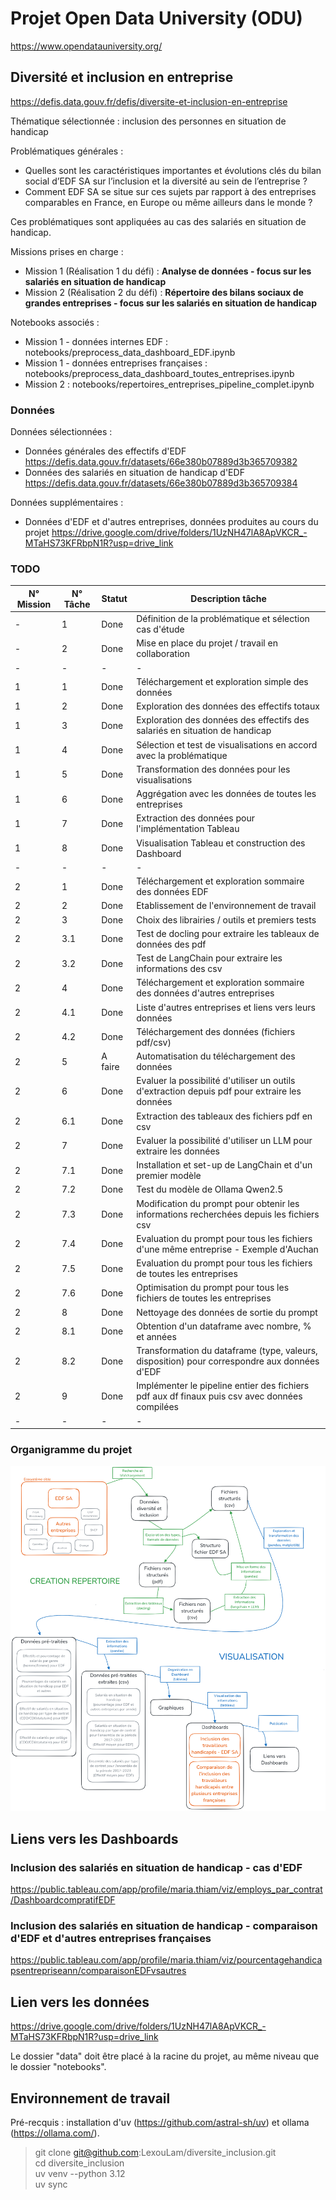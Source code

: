 # Projet Open Data University (ODU) 

https://www.opendatauniversity.org/


## Diversité et inclusion en entreprise 

https://defis.data.gouv.fr/defis/diversite-et-inclusion-en-entreprise

Thématique sélectionnée : inclusion des personnes en situation de handicap

Problématiques générales :  
- Quelles sont les caractéristiques importantes et évolutions clés du bilan social d’EDF SA sur l’inclusion et la diversité au sein de l’entreprise ?
- Comment EDF SA se situe sur ces sujets par rapport à des entreprises comparables en France, en Europe ou même ailleurs dans le monde ?

Ces problématiques sont appliquées au cas des salariés en situation de handicap.

Missions prises en charge :

- Mission 1 (Réalisation 1 du défi) : **Analyse de données - focus sur les salariés en situation de handicap**  
- Mission 2 (Réalisation 2 du défi) : **Répertoire des bilans sociaux de grandes entreprises - focus sur les salariés en situation de handicap**  

Notebooks associés : 

- Mission 1 - données internes EDF : notebooks/preprocess_data_dashboard_EDF.ipynb
- Mission 1 - données entreprises françaises : notebooks/preprocess_data_dashboard_toutes_entreprises.ipynb
- Mission 2 : notebooks/repertoires_entreprises_pipeline_complet.ipynb

### Données 

Données sélectionnées :  

- Données générales des effectifs d'EDF https://defis.data.gouv.fr/datasets/66e380b07889d3b365709382
- Données des salariés en situation de handicap d'EDF https://defis.data.gouv.fr/datasets/66e380b07889d3b365709384

Données supplémentaires : 

- Données d'EDF et d'autres entreprises, données produites au cours du projet https://drive.google.com/drive/folders/1UzNH47lA8ApVKCR_-MTaHS73KFRbpN1R?usp=drive_link

### TODO

|N° Mission|N° Tâche|Statut|Description tâche|
|----------|--------|------|-----------|
|-|1|Done|Définition de la problématique et sélection cas d'étude|
|-|2|Done|Mise en place du projet / travail en collaboration|
|-|-|-|-|
|1|1|Done|Téléchargement et exploration simple des données|
|1|2|Done|Exploration des données des effectifs totaux|
|1|3|Done|Exploration des données des effectifs des salariés en situation de handicap|
|1|4|Done|Sélection et test de visualisations en accord avec la problématique|
|1|5|Done|Transformation des données pour les visualisations|
|1|6|Done|Aggrégation avec les données de toutes les entreprises|
|1|7|Done|Extraction des données pour l'implémentation Tableau|
|1|8|Done|Visualisation Tableau et construction des Dashboard|
|-|-|-|-|
|2|1|Done                   |Téléchargement et exploration sommaire des données EDF|
|2|2|Done                   |Etablissement de l'environnement de travail|
|2|3|Done                   |Choix des librairies / outils et premiers tests|
|2|3.1|Done                 |Test de docling pour extraire les tableaux de données des pdf|
|2|3.2|Done                 |Test de LangChain pour extraire les informations des csv|
|2|4|Done                   |Téléchargement et exploration sommaire des données d'autres entreprises|
|2|4.1|Done                 |Liste d'autres entreprises et liens vers leurs données|
|2|4.2|Done                 |Téléchargement des données (fichiers pdf/csv)|
|2|5|A faire                |Automatisation du téléchargement des données|
|2|6|Done                   |Evaluer la possibilité d'utiliser un outils d'extraction depuis pdf pour extraire les données|
|2|6.1|Done                 |Extraction des tableaux des fichiers pdf en csv|
|2|7|Done                   |Evaluer la possibilité d'utiliser un LLM pour extraire les données|
|2|7.1|Done                 |Installation et set-up de LangChain et d'un premier modèle|
|2|7.2|Done                 |Test du modèle de Ollama Qwen2.5|
|2|7.3|Done                 |Modification du prompt pour obtenir les informations recherchées depuis les fichiers csv|
|2|7.4|Done                 |Evaluation du prompt pour tous les fichiers d'une même entreprise - Exemple d'Auchan|
|2|7.5|Done                 |Evaluation du prompt pour tous les fichiers de toutes les entreprises|
|2|7.6|Done                 |Optimisation du prompt pour tous les fichiers de toutes les entreprises|
|2|8|Done                   |Nettoyage des données de sortie du prompt|
|2|8.1|Done                 |Obtention d'un dataframe avec nombre, % et années|
|2|8.2|Done                 |Transformation du dataframe (type, valeurs, disposition) pour correspondre aux données d'EDF|
|2|9|Done                |Implémenter le pipeline entier des fichiers pdf aux df finaux puis csv avec données compilées|
|-|-|-|-|

### Organigramme du projet 

![alt text](organigramme_projet_diversite_inclusion.png)

## Liens vers les Dashboards

### Inclusion des salariés en situation de handicap - cas d'EDF 

https://public.tableau.com/app/profile/maria.thiam/viz/employs_par_contrat/DashboardcompratifEDF

### Inclusion des salariés en situation de handicap - comparaison d'EDF et d'autres entreprises françaises

https://public.tableau.com/app/profile/maria.thiam/viz/pourcentagehandicapsentrepriseann/comparaisonEDFvsautres

## Lien vers les données 

https://drive.google.com/drive/folders/1UzNH47lA8ApVKCR_-MTaHS73KFRbpN1R?usp=drive_link

Le dossier "data" doit être placé à la racine du projet, au même niveau que le dossier "notebooks".

## Environnement de travail 

Pré-recquis : installation d'uv (https://github.com/astral-sh/uv) et ollama (https://ollama.com/).

>git clone git@github.com:LexouLam/diversite_inclusion.git  
>cd diversite_inclusion  
>uv venv --python 3.12  
>uv sync  

